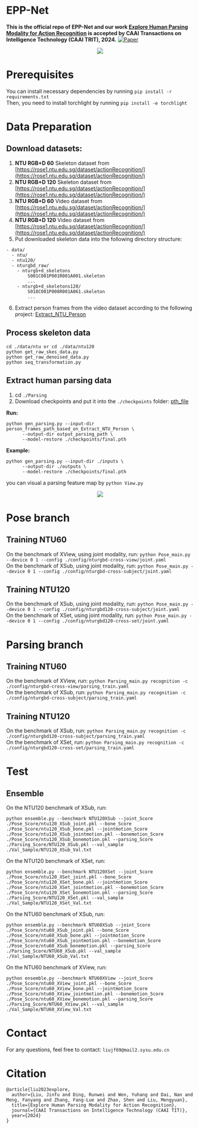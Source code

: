 # EPP-Net
**This is the official repo of EPP-Net and our work [Explore Human Parsing Modality for Action Recognition](https://arxiv.org/abs/2401.02138) is accepted by CAAI Transactions on Intelligence Technology (CAAI TRIT), 2024.** [![Paper](https://img.shields.io/badge/cs.CV-Paper-b31b1b?logo=arxiv&logoColor=red)](https://arxiv.org/abs/2401.02138)
<div align=center>
<img src="https://github.com/liujf69/EPP-Net/blob/master/Parsing/feature_maps.png"/>
</div>

# Prerequisites
You can install necessary dependencies by running ```pip install -r requirements.txt```  <br />
Then, you need to install torchlight by running ```pip install -e torchlight```  <br />

# Data Preparation
## Download datasets:
1. **NTU RGB+D 60** Skeleton dataset from [https://rose1.ntu.edu.sg/dataset/actionRecognition/](https://rose1.ntu.edu.sg/dataset/actionRecognition/) <br />
2. **NTU RGB+D 120** Skeleton dataset from [https://rose1.ntu.edu.sg/dataset/actionRecognition/](https://rose1.ntu.edu.sg/dataset/actionRecognition/) <br />
3. **NTU RGB+D 60** Video dataset from [https://rose1.ntu.edu.sg/dataset/actionRecognition/](https://rose1.ntu.edu.sg/dataset/actionRecognition/) <br />
4. **NTU RGB+D 120** Video dataset from [https://rose1.ntu.edu.sg/dataset/actionRecognition/](https://rose1.ntu.edu.sg/dataset/actionRecognition/) <br />
5. Put downloaded skeleton data into the following directory structure:
```
- data/
  - ntu/
  - ntu120/
  - nturgbd_raw/
    - nturgb+d_skeletons
        S001C001P001R001A001.skeleton
        ...
    - nturgb+d_skeletons120/
        S018C001P008R001A061.skeleton
        ...
```
6. Extract person frames from the video dataset according to the following project: [Extract_NTU_Person](https://github.com/liujf69/Data-Processing/tree/master/Extract_NTU_Person) <br />
## Process skeleton data
```
cd ./data/ntu or cd ./data/ntu120
python get_raw_skes_data.py
python get_raw_denoised_data.py
python seq_transformation.py
```
## Extract human parsing data
1. cd ```./Parsing```
2. Download checkpoints and put it into the ```./checkpoints``` folder: [pth_file](https://drive.google.com/file/d/1R2SISHFYyWag6iAw8qzoWfcTPs6hLdr7/view?usp=sharing) <br />

**Run:** 
```
python gen_parsing.py --input-dir person_frames_path_based_on_Extract_NTU_Person \
      --output-dir output_parsing_path \
      --model-restore ./checkpoints/final.pth
```
**Example:** 
```
python gen_parsing.py --input-dir ./inputs \
      --output-dir ./outputs \
      --model-restore ./checkpoints/final.pth
```
you can visual a parsing feature map by ```python View.py``` <br />
<div align=center>
<img src="https://github.com/liujf69/EPP-Net/blob/master/Parsing/S001C001P001R001A001.png"/>
</div>

# Pose branch
## Training NTU60
On the benchmark of XView, using joint modality, run: ```python Pose_main.py --device 0 1 --config ./config/nturgbd-cross-view/joint.yaml``` <br />
On the benchmark of XSub, using joint modality, run: ```python Pose_main.py --device 0 1 --config ./config/nturgbd-cross-subject/joint.yaml``` <br />

## Training NTU120
On the benchmark of XSub, using joint modality, run: ```python Pose_main.py --device 0 1 --config ./config/nturgbd120-cross-subject/joint.yaml``` <br />
On the benchmark of XSet, using joint modality, run: ```python Pose_main.py --device 0 1 --config ./config/nturgbd120-cross-set/joint.yaml``` <br />

# Parsing branch
## Training NTU60
On the benchmark of XView, run: ```python Parsing_main.py recognition -c ./config/nturgbd-cross-view/parsing_train.yaml``` <br />
On the benchmark of XSub, run: ```python Parsing_main.py recognition -c ./config/nturgbd-cross-subject/parsing_train.yaml``` <br />
## Training NTU120
On the benchmark of XSub, run: ```python Parsing_main.py recognition -c ./config/nturgbd120-cross-subject/parsing_train.yaml``` <br />
On the benchmark of XSet, run: ```python Parsing_main.py recognition -c ./config/nturgbd120-cross-set/parsing_train.yaml``` <br />

# Test
## Ensemble
On the NTU120 benchmark of XSub, run:
```
python ensemble.py --benchmark NTU120XSub --joint_Score ./Pose_Score/ntu120_XSub_joint.pkl --bone_Score ./Pose_Score/ntu120_XSub_bone.pkl --jointmotion_Score ./Pose_Score/ntu120_XSub_jointmotion.pkl --bonemotion_Score ./Pose_Score/ntu120_XSub_bonemotion.pkl --parsing_Score ./Parsing_Score/NTU120_XSub.pkl --val_sample ./Val_Sample/NTU120_XSub_Val.txt
```
On the NTU120 benchmark of XSet, run:
```
python ensemble.py --benchmark NTU120XSet --joint_Score ./Pose_Score/ntu120_XSet_joint.pkl --bone_Score ./Pose_Score/ntu120_XSet_bone.pkl --jointmotion_Score ./Pose_Score/ntu120_XSet_jointmotion.pkl --bonemotion_Score ./Pose_Score/ntu120_XSet_bonemotion.pkl --parsing_Score ./Parsing_Score/NTU120_XSet.pkl --val_sample ./Val_Sample/NTU120_XSet_Val.txt
```
On the NTU60 benchmark of XSub, run:
```
python ensemble.py --benchmark NTU60XSub --joint_Score ./Pose_Score/ntu60_XSub_joint.pkl --bone_Score ./Pose_Score/ntu60_XSub_bone.pkl --jointmotion_Score ./Pose_Score/ntu60_XSub_jointmotion.pkl --bonemotion_Score ./Pose_Score/ntu60_XSub_bonemotion.pkl --parsing_Score ./Parsing_Score/NTU60_XSub.pkl --val_sample ./Val_Sample/NTU60_XSub_Val.txt
```
On the NTU60 benchmark of XView, run:
```
python ensemble.py --benchmark NTU60XView --joint_Score ./Pose_Score/ntu60_XView_joint.pkl --bone_Score ./Pose_Score/ntu60_XView_bone.pkl --jointmotion_Score ./Pose_Score/ntu60_XView_jointmotion.pkl --bonemotion_Score ./Pose_Score/ntu60_XView_bonemotion.pkl --parsing_Score ./Parsing_Score/NTU60_XView.pkl --val_sample ./Val_Sample/NTU60_XView_Val.txt
```
# Contact
For any questions, feel free to contact: ```liujf69@mail2.sysu.edu.cn```

# Citation
```
@article{liu2023explore,
  author={Liu, Jinfu and Ding, Runwei and Wen, Yuhang and Dai, Nan and Meng, Fanyang and Zhang, Fang-Lue and Zhao, Shen and Liu, Mengyuan},
  title={Explore Human Parsing Modality for Action Recognition}, 
  journal={CAAI Transactions on Intelligence Technology (CAAI TIT)}, 
  year={2024}
}
```
